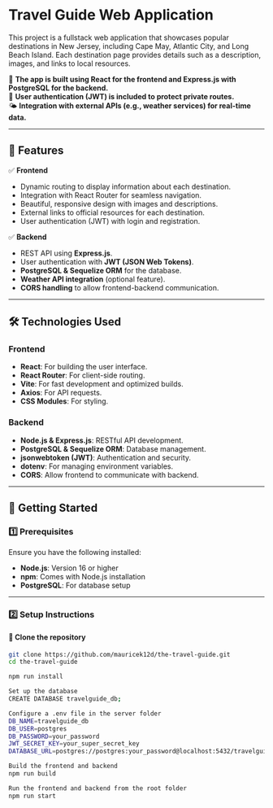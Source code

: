 # **Travel Guide Web Application**

This project is a fullstack web application that showcases popular destinations in New Jersey, including Cape May, Atlantic City, and Long Beach Island. Each destination page provides details such as a description, images, and links to local resources.

🚀 **The app is built using React for the frontend and Express.js with PostgreSQL for the backend.**  
🔐 **User authentication (JWT) is included to protect private routes.**  
🌤 **Integration with external APIs (e.g., weather services) for real-time data.**

---

## **🌟 Features**

✅ **Frontend**
- Dynamic routing to display information about each destination.
- Integration with React Router for seamless navigation.
- Beautiful, responsive design with images and descriptions.
- External links to official resources for each destination.
- User authentication (JWT) with login and registration.

✅ **Backend**
- REST API using **Express.js**.
- User authentication with **JWT (JSON Web Tokens)**.
- **PostgreSQL & Sequelize ORM** for the database.
- **Weather API integration** (optional feature).
- **CORS handling** to allow frontend-backend communication.

---

## **🛠️ Technologies Used**

### **Frontend**
- **React**: For building the user interface.
- **React Router**: For client-side routing.
- **Vite**: For fast development and optimized builds.
- **Axios**: For API requests.
- **CSS Modules**: For styling.

### **Backend**
- **Node.js & Express.js**: RESTful API development.
- **PostgreSQL & Sequelize ORM**: Database management.
- **jsonwebtoken (JWT)**: Authentication and security.
- **dotenv**: For managing environment variables.
- **CORS**: Allow frontend to communicate with backend.

---

## **🚀 Getting Started**

### **1️⃣ Prerequisites**
Ensure you have the following installed:
- **Node.js**: Version 16 or higher
- **npm**: Comes with Node.js installation
- **PostgreSQL**: For database setup

---

### **2️⃣ Setup Instructions**

#### **🔹 Clone the repository**
```bash
git clone https://github.com/mauricek12d/the-travel-guide.git
cd the-travel-guide

npm run install

Set up the database
CREATE DATABASE travelguide_db;

Configure a .env file in the server folder 
DB_NAME=travelguide_db
DB_USER=postgres
DB_PASSWORD=your_password
JWT_SECRET_KEY=your_super_secret_key
DATABASE_URL=postgres://postgres:your_password@localhost:5432/travelguide_db

Build the frontend and backend 
npm run build 

Run the frontend and backend from the root folder
npm run start

